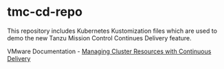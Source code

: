 # tmc-cd-repo

This repository includes Kubernetes Kustomization files which are used to demo the new Tanzu Mission Control Continues Delivery feature.

VMware Documentation - [Managing Cluster Resources with Continuous Delivery](https://docs.vmware.com/en/VMware-Tanzu-Mission-Control/services/tanzumc-using/GUID-851CF6DF-682A-466D-889E-D9A187647A48.html)